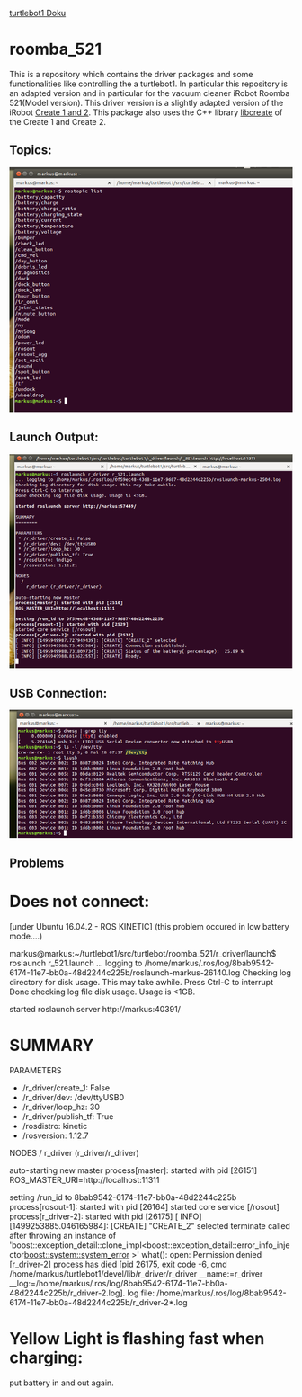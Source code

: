 [turtlebot1 Doku](https://github.com/CesMak/turtlebot1)

# roomba_521

This is a repository which contains the driver packages and some functionalities like controlling the a turtlebot1. In particular this repository is an adapted version and in particular for the vacuum cleaner iRobot Roomba 521(Model version). This driver version is a slightly adapted version of the iRobot  [Create 1 and 2](http://www.irobot.com/About-iRobot/STEM/Create-2.aspx). This package also uses the C++ library [libcreate](https://github.com/AutonomyLab/libcreate.aspx) of the Create 1 and Create 2.


## Topics:
 ![](https://github.com/CesMak/roomba_521/blob/master/doc/topics.png)
 

## Launch Output:
 ![](https://github.com/CesMak/roomba_521/blob/master/doc/launch_output.png    )


## USB Connection:
 ![](https://github.com/CesMak/roomba_521/blob/master/doc/usb_connection_output.png    )


## Problems

# Does not connect:
[under Ubuntu 16.04.2 - ROS KINETIC]
(this problem occured in low battery mode....)

markus@markus:~/turtlebot1/src/turtlebot/roomba_521/r_driver/launch$ roslaunch r_521.launch
... logging to /home/markus/.ros/log/8bab9542-6174-11e7-bb0a-48d2244c225b/roslaunch-markus-26140.log
Checking log directory for disk usage. This may take awhile.
Press Ctrl-C to interrupt
Done checking log file disk usage. Usage is <1GB.

started roslaunch server http://markus:40391/

SUMMARY
========

PARAMETERS
 * /r_driver/create_1: False
 * /r_driver/dev: /dev/ttyUSB0
 * /r_driver/loop_hz: 30
 * /r_driver/publish_tf: True
 * /rosdistro: kinetic
 * /rosversion: 1.12.7

NODES
  /
    r_driver (r_driver/r_driver)

auto-starting new master
process[master]: started with pid [26151]
ROS_MASTER_URI=http://localhost:11311

setting /run_id to 8bab9542-6174-11e7-bb0a-48d2244c225b
process[rosout-1]: started with pid [26164]
started core service [/rosout]
process[r_driver-2]: started with pid [26175]
[ INFO] [1499253885.046165984]: [CREATE] "CREATE_2" selected
terminate called after throwing an instance of 'boost::exception_detail::clone_impl<boost::exception_detail::error_info_injector<boost::system::system_error> >'
  what():  open: Permission denied
[r_driver-2] process has died [pid 26175, exit code -6, cmd /home/markus/turtlebot1/devel/lib/r_driver/r_driver __name:=r_driver __log:=/home/markus/.ros/log/8bab9542-6174-11e7-bb0a-48d2244c225b/r_driver-2.log].
log file: /home/markus/.ros/log/8bab9542-6174-11e7-bb0a-48d2244c225b/r_driver-2*.log


# Yellow Light is flashing fast when charging:
put battery in and out again.
